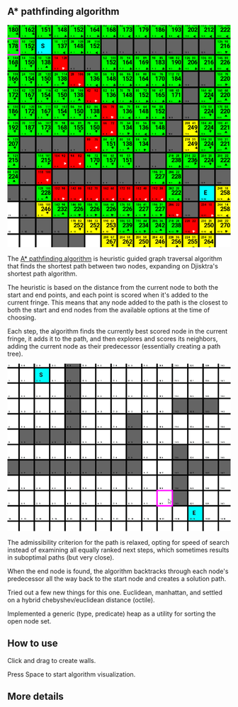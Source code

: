 ## A* pathfinding algorithm

![A* cover image](https://github.com/RaduHaulica/Astar-pathfinding/blob/43e1e362dae158c8f2e4d3219702f7c091d1b142/Astar/media/astar%20cover.png)

The [A* pathfinding algorithm] is heuristic guided graph traversal algorithm that finds the shortest path between two nodes, expanding on Djisktra's shortest path algorithm.

The heuristic is based on the distance from the current node to both the start and end points, and each point is scored when it's added to the current fringe. This means that any node added to the path is the closest to both the start and end nodes from the available options at the time of choosing.

Each step, the algorithm finds the currently best scored node in the current fringe, it adds it to the path, and then explores and scores its neighbors, adding the current node as their predecessor (essentially creating a path tree).

![A* pathfinding complete](https://github.com/RaduHaulica/Astar-pathfinding/blob/43e1e362dae158c8f2e4d3219702f7c091d1b142/Astar/media/astar%20full.gif)

The admissibility criterion for the path is relaxed, opting for speed of search instead of examining all equally ranked next steps, which sometimes results in suboptimal paths (but very close).

When the end node is found, the algorithm backtracks through each node's predecessor all the way back to the start node and creates a solution path.
 
Tried out a few new things for this one. Euclidean, manhattan, and settled on a hybrid chebyshev/euclidean distance (octile).

Implemented a generic (type, predicate) heap as a utility for sorting the open node set.

## How to use

Click and drag to create walls.

Press Space to start algorithm visualization.

## More details

[A* pathfinding algorithm]: <https://en.wikipedia.org/wiki/A*_search_algorithm>
